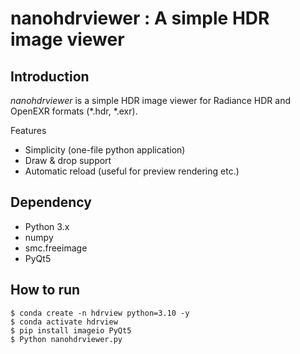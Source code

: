 nanohdrviewer : A simple HDR image viewer
====================

Introduction
--------------------

*nanohdrviewer* is a simple HDR image viewer for Radiance HDR and OpenEXR formats (*.hdr, *.exr).

Features

* Simplicity (one-file python application)
* Draw & drop support
* Automatic reload (useful for preview rendering etc.)

Dependency
--------------------

* Python 3.x
* numpy
* smc.freeimage
* PyQt5


How to run
--------------------
```
$ conda create -n hdrview python=3.10 -y
$ conda activate hdrview
$ pip install imageio PyQt5
$ Python nanohdrviewer.py
```